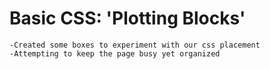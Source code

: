 # Basic CSS: 'Plotting Blocks'

    -Created some boxes to experiment with our css placement
    -Attempting to keep the page busy yet organized